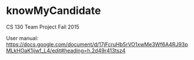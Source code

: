 # knowMyCandidate
CS 130 Team Project Fall 2015

User manual: https://docs.google.com/document/d/17jFcruHb5rVO1xwMe3Wf6A4RJ93pMLkHOaK1ijwf_L4/edit#heading=h.2d49r413tsz4
